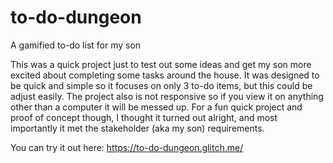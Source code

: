 # to-do-dungeon
A gamified to-do list for my son

This was a quick project just to test out some ideas and get my son more excited about completing some tasks around the house.  It was designed to be quick and simple so it focuses on only 3 to-do items, but this could be adjust easily. The project also is not responsive so if you view it on anything other than a computer it will be messed up. For a fun quick project and proof of concept though, I thought it turned out alright, and most importantly it met the stakeholder (aka my son) requirements.

You can try it out here: https://to-do-dungeon.glitch.me/

